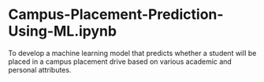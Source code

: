 # Campus-Placement-Prediction-Using-ML.ipynb
To develop a machine learning model that predicts whether a student will be placed in a campus placement drive based on various academic and personal attributes.

